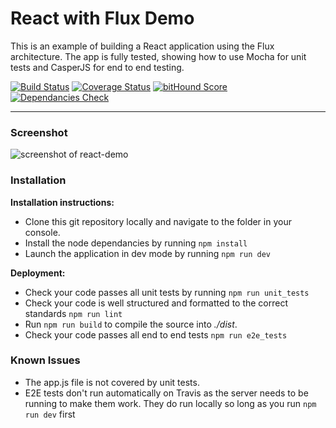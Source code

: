 React with Flux Demo
==================
This is an example of building a React application using the Flux architecture. The app is fully tested, showing how to use Mocha for unit tests and CasperJS for end to end testing.

[![Build Status](https://travis-ci.org/markwylde/react-demo.svg?branch=master)](https://travis-ci.org/markwylde/react-demo)
[![Coverage Status](https://coveralls.io/repos/markwylde/react-demo/badge.svg?branch=master&service=github)](https://coveralls.io/github/markwylde/react-demo?branch=master)
[![bitHound Score](https://www.bithound.io/github/markwylde/react-demo/badges/score.svg)](https://www.bithound.io/github/markwylde/react-demo)
[![Dependancies Check](https://david-dm.org/markwylde/react-demo.svg)](https://david-dm.org/markwylde/react-demo)

-------------

### Screenshot
![screenshot of react-demo](http://i.imgur.com/JWHd8sU.png)

### <i class="icon-file"></i> Installation

**Installation instructions:**
- Clone this git repository locally and navigate to the folder in your console.
- Install the node dependancies by running `npm install`
- Launch the application in dev mode by running `npm run dev`

**Deployment:**
- Check your code passes all unit tests by running `npm run unit_tests`
- Check your code is well structured and formatted to the correct standards `npm run lint`
- Run `npm run build` to compile the source into *./dist*.
- Check your code passes all end to end tests `npm run e2e_tests`

### Known Issues

- The app.js file is not covered by unit tests.
- E2E tests don't run automatically on Travis as the server needs to be running to make them work. They do run locally so long as you run `npm run dev` first
